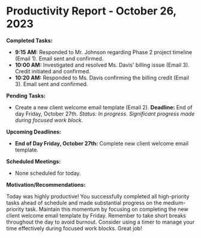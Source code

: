 # Productivity Report - October 26, 2023

**Completed Tasks:**

* **9:15 AM:** Responded to Mr. Johnson regarding Phase 2 project timeline (Email 1). Email sent and confirmed.
* **10:00 AM:** Investigated and resolved Ms. Davis' billing issue (Email 3). Credit initiated and confirmed.
* **10:20 AM:** Responded to Ms. Davis confirming the billing credit (Email 3). Email sent and confirmed.


**Pending Tasks:**

* Create a new client welcome email template (Email 2).  **Deadline:** End of day Friday, October 27th.  *Status: In progress.  Significant progress made during focused work block.*


**Upcoming Deadlines:**

* **End of Day Friday, October 27th:**  Complete new client welcome email template.


**Scheduled Meetings:**

* None scheduled for today.


**Motivation/Recommendations:**

Today was highly productive!  You successfully completed all high-priority tasks ahead of schedule and made substantial progress on the medium-priority task.  Maintain this momentum by focusing on completing the new client welcome email template by Friday.  Remember to take short breaks throughout the day to avoid burnout.  Consider using a timer to manage your time effectively during focused work blocks.  Great job!